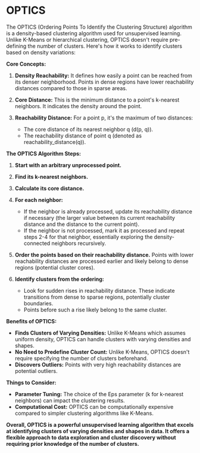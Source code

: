 # OPTICS

The OPTICS (Ordering Points To Identify the Clustering Structure) algorithm is a density-based clustering algorithm used for unsupervised learning. Unlike K-Means or hierarchical clustering, OPTICS doesn't require pre-defining the number of clusters. Here's how it works to identify clusters based on density variations:

**Core Concepts:**

1. **Density Reachability:** It defines how easily a point can be reached from its denser neighborhood. Points in dense regions have lower reachability distances compared to those in sparse areas.

2. **Core Distance:** This is the minimum distance to a point's k-nearest neighbors. It indicates the density around the point.

3. **Reachability Distance:** For a point p, it's the maximum of two distances:
    - The core distance of its nearest neighbor q (d(p, q)).
    - The reachability distance of point q (denoted as reachability_distance(q)).

**The OPTICS Algorithm Steps:**

1. **Start with an arbitrary unprocessed point.**
2. **Find its k-nearest neighbors.**
3. **Calculate its core distance.**
4. **For each neighbor:**
    - If the neighbor is already processed, update its reachability distance if necessary (the larger value between its current reachability distance and the distance to the current point).
    - If the neighbor is not processed, mark it as processed and repeat steps 2-4 for that neighbor, essentially exploring the density-connected neighbors recursively.

5. **Order the points based on their reachability distance.** Points with lower reachability distances are processed earlier and likely belong to dense regions (potential cluster cores).

6. **Identify clusters from the ordering:**
    - Look for sudden rises in reachability distance. These indicate transitions from dense to sparse regions, potentially cluster boundaries.
    - Points before such a rise likely belong to the same cluster.

**Benefits of OPTICS:**

* **Finds Clusters of Varying Densities:** Unlike K-Means which assumes uniform density, OPTICS can handle clusters with varying densities and shapes.
* **No Need to Predefine Cluster Count:** Unlike K-Means, OPTICS doesn't require specifying the number of clusters beforehand.
* **Discovers Outliers:** Points with very high reachability distances are potential outliers.

**Things to Consider:**

* **Parameter Tuning:** The choice of the Eps parameter (k for k-nearest neighbors) can impact the clustering results.
* **Computational Cost:** OPTICS can be computationally expensive compared to simpler clustering algorithms like K-Means.

**Overall, OPTICS is a powerful unsupervised learning algorithm that excels at identifying clusters of varying densities and shapes in data. It offers a flexible approach to data exploration and cluster discovery without requiring prior knowledge of the number of clusters.**
